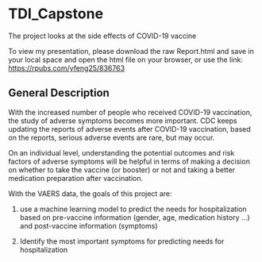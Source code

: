 # TDI_Capstone

The project looks at the side effects of COVID-19 vaccine




To view my presentation, please download the raw Report.html and save in your local space and open the html file on your browser, or use the link: https://rpubs.com/yfeng25/836763


## General Description

With the increased number of people who received COVID-19 vaccination, the study of adverse symptoms becomes more important. CDC keeps updating the reports of adverse events after COVID-19 vaccination, based on the reports, serious adverse events are rare, but may occur. 

On an individual level, understanding the potential outcomes and risk factors of adverse symptoms will be helpful in terms of making a decision on whether to take the vaccine (or booster) or not and taking a better medication preparation after vaccination. 

With the VAERS data, the goals of this project are:

1. use a machine learning model to predict the needs for hospitalization based on pre-vaccine information (gender, age, medication history ...) and post-vaccine information (symptoms)

2. Identify the most important symptoms for predicting needs for hospitalization
